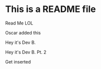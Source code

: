 # This is a README file

Read Me LOL

Oscar added this


Hey it's Dev B. 

Hey it's Dev B. Pt. 2

Get inserted

